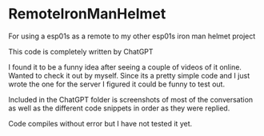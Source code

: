 # RemoteIronManHelmet
 For using a esp01s as a remote to my other esp01s iron man helmet project

This code is completely written by ChatGPT

I found it to be a funny idea after seeing a couple of videos of it online. Wanted to check it out by myself.
Since its a pretty simple code and I just wrote the one for the server I figured it could be funny to test out.

Included in the ChatGPT folder is screenshots of most of the conversation as well as the different code snippets in order as they were replied.

Code compiles without error but I have not tested it yet.
